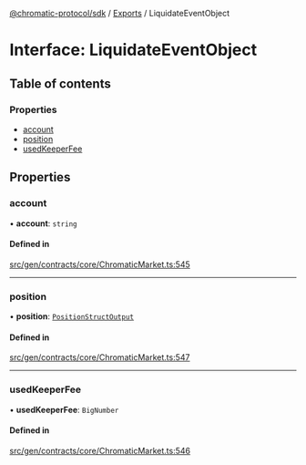 [@chromatic-protocol/sdk](../README.md) / [Exports](../modules.md) / LiquidateEventObject

# Interface: LiquidateEventObject

## Table of contents

### Properties

- [account](LiquidateEventObject.md#account)
- [position](LiquidateEventObject.md#position)
- [usedKeeperFee](LiquidateEventObject.md#usedkeeperfee)

## Properties

### account

• **account**: `string`

#### Defined in

[src/gen/contracts/core/ChromaticMarket.ts:545](https://github.com/chromatic-protocol/sdk/blob/e3e1a39/src/gen/contracts/core/ChromaticMarket.ts#L545)

___

### position

• **position**: [`PositionStructOutput`](../modules.md#positionstructoutput)

#### Defined in

[src/gen/contracts/core/ChromaticMarket.ts:547](https://github.com/chromatic-protocol/sdk/blob/e3e1a39/src/gen/contracts/core/ChromaticMarket.ts#L547)

___

### usedKeeperFee

• **usedKeeperFee**: `BigNumber`

#### Defined in

[src/gen/contracts/core/ChromaticMarket.ts:546](https://github.com/chromatic-protocol/sdk/blob/e3e1a39/src/gen/contracts/core/ChromaticMarket.ts#L546)
